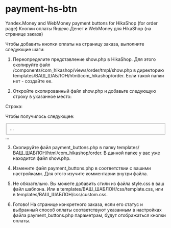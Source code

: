 # payment-hs-btn
Yandex.Money and WebMoney payment buttons for HikaShop (for order page)
Кнопки оплаты Яндекс.Денег и WebMoney для HikaShop (на странице заказа)

Чтобы добавить кнопки оплаты на страницу заказа, выполните следующие шаги:

1. Переопределите представление show.php в HikaShop. Для этого скопируйте файл /components/com_hikashop/views/order/tmpl/show.php в директорию templates/ВАШ_ШАБЛОН/html/com_hikashop/order. Если такой папки нет - создайте ее.

2. Откройте скопированный файл show.php и добавьте следующую строку в указанное место:

Строка:

<?php include 'payment_buttons.php'; ?>

Чтобы получилось следующее:

<fieldset>
...
<?php include 'payment_buttons.php'; ?>
</fieldset>
<form action="<?php echo hikashop_completeLink('order'.$url_itemid); ?>" method="post" name="adminForm" id="adminForm">
...
</form>

3. Скопируйте файл payment_buttons.php в папку templates/ВАШ_ШАБЛОН/html/com_hikashop/order. В данной папке у вас уже находится файл show.php.

4. Измените файл payment_buttons.php в соответствии с вашими настройками. Для этого изучите комментарии внутри файла.

5. Не обязательно. Вы можете добавить стили из файла style.css в ваш файл шаблона. Или в templates/ВАШ_ШАБЛОН/css/template.css, или в templates/ВАШ_ШАБЛОН/css/custom.css.

6. Готово! На странице конкретного заказа, если его статус и выбранный способ оплаты соответствуют указанным в настройках файла payment_buttons.php параметрам, будут отображаться кнопки оплаты.
